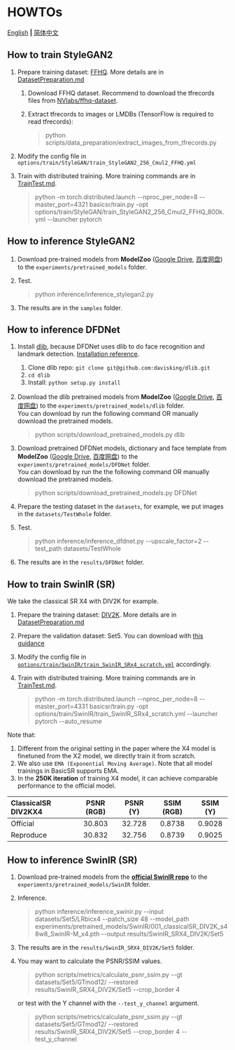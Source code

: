 # HOWTOs

[English](HOWTOs.md) **|** [简体中文](HOWTOs_CN.md)

## How to train StyleGAN2

1. Prepare training dataset: [FFHQ](https://github.com/NVlabs/ffhq-dataset). More details are in [DatasetPreparation.md](DatasetPreparation.md#StyleGAN2)
    1. Download FFHQ dataset. Recommend to download the tfrecords files from [NVlabs/ffhq-dataset](https://github.com/NVlabs/ffhq-dataset).
    1. Extract tfrecords to images or LMDBs (TensorFlow is required to read tfrecords):

        > python scripts/data_preparation/extract_images_from_tfrecords.py

1. Modify the config file in `options/train/StyleGAN/train_StyleGAN2_256_Cmul2_FFHQ.yml`
1. Train with distributed training. More training commands are in [TrainTest.md](TrainTest.md).

    > python -m torch.distributed.launch --nproc_per_node=8 --master_port=4321 basicsr/train.py -opt options/train/StyleGAN/train_StyleGAN2_256_Cmul2_FFHQ_800k.yml --launcher pytorch

## How to inference StyleGAN2

1. Download pre-trained models from **ModelZoo** ([Google Drive](https://drive.google.com/drive/folders/15DgDtfaLASQ3iAPJEVHQF49g9msexECG?usp=sharing), [百度网盘](https://pan.baidu.com/s/1R6Nc4v3cl79XPAiK0Toe7g)) to the `experiments/pretrained_models` folder.
1. Test.

    > python inference/inference_stylegan2.py

1. The results are in the `samples` folder.

## How to inference DFDNet

1. Install [dlib](http://dlib.net/), because DFDNet uses dlib to do face recognition and landmark detection. [Installation reference](https://github.com/davisking/dlib).
    1. Clone dlib repo: `git clone git@github.com:davisking/dlib.git`
    1. `cd dlib`
    1. Install: `python setup.py install`
2. Download the dlib pretrained models from **ModelZoo** ([Google Drive](https://drive.google.com/drive/folders/15DgDtfaLASQ3iAPJEVHQF49g9msexECG?usp=sharing), [百度网盘](https://pan.baidu.com/s/1R6Nc4v3cl79XPAiK0Toe7g)) to the `experiments/pretrained_models/dlib` folder.<br>
    You can download by run the following command OR manually download the pretrained models.

    > python scripts/download_pretrained_models.py dlib

3. Download pretrained DFDNet models, dictionary and face template from **ModelZoo** ([Google Drive](https://drive.google.com/drive/folders/15DgDtfaLASQ3iAPJEVHQF49g9msexECG?usp=sharing), [百度网盘](https://pan.baidu.com/s/1R6Nc4v3cl79XPAiK0Toe7g)) to the `experiments/pretrained_models/DFDNet` folder.<br>
    You can download by run the the following command OR manually download the pretrained models.

    > python scripts/download_pretrained_models.py DFDNet

4. Prepare the testing dataset in the `datasets`, for example, we put images in the `datasets/TestWhole` folder.
5. Test.

    >  python inference/inference_dfdnet.py --upscale_factor=2 --test_path datasets/TestWhole

6. The results are in the `results/DFDNet` folder.

## How to train SwinIR (SR)

We take the classical SR X4 with DIV2K for example.

1. Prepare the training dataset: [DIV2K](https://data.vision.ee.ethz.ch/cvl/DIV2K/). More details are in [DatasetPreparation.md](DatasetPreparation.md#image-super-resolution)
1. Prepare the validation dataset: Set5. You can download with [this guidance](DatasetPreparation.md#common-image-sr-datasets)
1. Modify the config file in [`options/train/SwinIR/train_SwinIR_SRx4_scratch.yml`](../options/train/SwinIR/train_SwinIR_SRx4_scratch.yml) accordingly.
1. Train with distributed training. More training commands are in [TrainTest.md](TrainTest.md).

    > python -m torch.distributed.launch --nproc_per_node=8 --master_port=4331 basicsr/train.py -opt options/train/SwinIR/train_SwinIR_SRx4_scratch.yml --launcher pytorch  --auto_resume

Note that:

1. Different from the original setting in the paper where the X4 model is finetuned from the X2 model, we directly train it from scratch.
1. We also use `EMA (Exponential Moving Average)`. Note that all model trainings in BasicSR supports EMA.
1. In the **250K iteration** of training X4 model, it can achieve comparable performance to the official model.

|  ClassicalSR DIV2KX4 | PSNR (RGB) | PSNR (Y) | SSIM (RGB)  | SSIM (Y) |
| :--- | :---:        |     :---:      | :---: | :---:        |
|  Official  | 30.803 | 32.728 | 0.8738|0.9028 |
|  Reproduce |30.832  | 32.756 | 0.8739| 0.9025 |

## How to inference SwinIR (SR)

1. Download pre-trained models from the [**official SwinIR repo**](https://github.com/JingyunLiang/SwinIR/releases/tag/v0.0) to the `experiments/pretrained_models/SwinIR` folder.
1. Inference.

    > python inference/inference_swinir.py --input datasets/Set5/LRbicx4 --patch_size 48 --model_path experiments/pretrained_models/SwinIR/001_classicalSR_DIV2K_s48w8_SwinIR-M_x4.pth --output results/SwinIR_SRX4_DIV2K/Set5

1. The results are in the `results/SwinIR_SRX4_DIV2K/Set5` folder.
1. You may want to calculate the PSNR/SSIM values.

    > python scripts/metrics/calculate_psnr_ssim.py --gt datasets/Set5/GTmod12/ --restored results/SwinIR_SRX4_DIV2K/Set5 --crop_border 4

    or test with the Y channel with the `--test_y_channel` argument.

    > python scripts/metrics/calculate_psnr_ssim.py --gt datasets/Set5/GTmod12/ --restored results/SwinIR_SRX4_DIV2K/Set5 --crop_border 4  --test_y_channel
